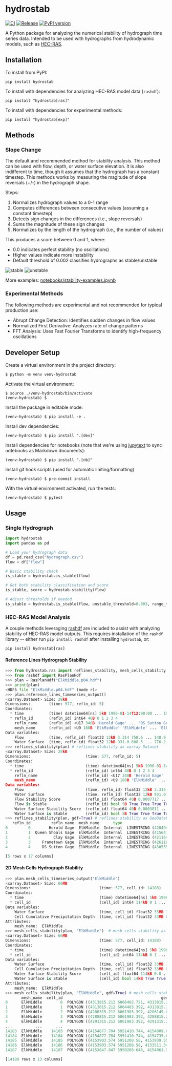 # hydrostab
[![CI](https://github.com/fema-ffrd/hydrostab/actions/workflows/ci.yml/badge.svg?branch=main)](https://github.com/fema-ffrd/hydrostab/actions/workflows/ci.yml)
[![Release](https://github.com/fema-ffrd/hydrostab/actions/workflows/release.yml/badge.svg)](https://github.com/fema-ffrd/hydrostab/actions/workflows/release.yml)
[![PyPI version](https://badge.fury.io/py/hydrostab.svg)](https://badge.fury.io/py/hydrostab)

A Python package for analyzing the numerical stability of hydrograph time series data.
Intended to be used with hydrographs from hydrodynamic models, such as
[HEC-RAS](https://www.hec.usace.army.mil/software/hec-ras/).

## Installation

To install from PyPI:
```
pip install hydrostab
```

To install with dependencies for analyzing HEC-RAS model data (`rashdf`):
```
pip install "hydrostab[ras]"
```

To install with dependencies for experimental methods:
```
pip install "hydrostab[exp]"
```

## Methods

### Slope Change
The default and recommended method for stability analysis. This method can be used with flow,
depth, or water surface elevation. It is also indifferent to time, though it assumes that the
hydrograph has a constant timestep. This methods works by measuring the magitude of
slope reversals (+/-) in the hydrograph shape.

Steps:
1. Normalizes hydrograph values to a 0-1 range
2. Computes differences between consecutive values (assuming a constant timestep)
3. Detects sign changes in the differences (i.e., slope reversals)
4. Sums the magnitude of these sign changes
5. Normalizes by the length of the hydrograph (i.e., the number of values)

This produces a score between 0 and 1, where:
- 0.0 indicates perfect stability (no oscillations)
- Higher values indicate more instability
- Default threshold of 0.002 classifies hydrographs as stable/unstable

![stable](https://raw.githubusercontent.com/fema-ffrd/hydrostab/main/docs/stable.png "Stable")
![unstable](https://raw.githubusercontent.com/fema-ffrd/hydrostab/main/docs/unstable.png "Unstable")

More examples: [notebooks/stability-examples.ipynb](notebooks/stability-examples.ipynb)

### Experimental Methods
The following methods are experimental and not recommended for typical production use:

- Abrupt Change Detection: Identifies sudden changes in flow values
- Normalized First Derivative: Analyzes rate of change patterns
- FFT Analysis: Uses Fast Fourier Transforms to identify high-frequency oscillations

## Developer Setup
Create a virtual environment in the project directory:
```
$ python -m venv venv-hydrostab
```

Activate the virtual environment:
```
$ source ./venv-hydrostab/bin/activate
(venv-hydrostab) $
```

Install the package in editable mode:
```
(venv-hydrostab) $ pip install -e .
```

Install dev dependencies:
```
(venv-hydrostab) $ pip install ".[dev]"
```

Install dependencies for notebooks (note that we're using 
[jupytext](https://jupytext.readthedocs.io/en/latest/) 
to sync notebooks as Markdown documents):
```
(venv-hydrostab) $ pip install ".[nb]"
```

Install git hook scripts (used for automatic liniting/formatting)
```
(venv-hydrostab) $ pre-commit install
```

With the virtual environment activated, run the tests:
```
(venv-hydrostab) $ pytest
```

## Usage
### Single Hydrograph
```python
import hydrostab
import pandas as pd

# Load your hydrograph data
df = pd.read_csv("hydrograph.csv")
flow = df["flow"]

# Basic stability check
is_stable = hydrostab.is_stable(flow)

# Get both stability classification and score
is_stable, score = hydrostab.stability(flow)

# Adjust thresholds if needed
is_stable = hydrostab.is_stable(flow, unstable_threshold=0.003, range_threshold=0.2)
```

### HEC-RAS Model Analysis
A couple methods leveraging [rashdf](https://github.com/fema-ffrd/rashdf) are included to assist with analyzing stability of HEC-RAS model outputs.
This requires installation of the `rashdf` library -- either run `pip install rashdf` after installing `hydrostab`, or:

```
pip install hydrostab[ras]
```

#### Reference Lines Hydrograph Stability
```python
>>> from hydrostab.ras import reflines_stability, mesh_cells_stability
>>> from rashdf import RasPlanHdf
>>> plan = RasPlanHdf("ElkMiddle.p04.hdf")
>>> print(plan)
<HDF5 file "ElkMiddle.p04.hdf" (mode r)>
>>> plan.reference_lines_timeseries_output()
<xarray.Dataset> Size: 28kB
Dimensions:        (time: 577, refln_id: 5)
Coordinates:
  * time           (time) datetime64[ns] 5kB 1996-01-14T12:00:00 ... 1996-02-...
  * refln_id       (refln_id) int64 40B 0 1 2 3 4
    refln_name     (refln_id) <U17 340B 'Herold Gage' ... 'DS Sutton Gage'
    mesh_name      (refln_id) <U9 180B 'ElkMiddle' 'ElkMiddle' ... 'ElkMiddle'
Data variables:
    Flow           (time, refln_id) float32 12kB 3.314 758.6 ... 148.9 137.2
    Water Surface  (time, refln_id) float32 12kB 931.0 608.5 ... 776.2 812.0
>>> reflines_stability(plan) # reflines stability as xarray Dataset
<xarray.Dataset> Size: 28kB
Dimensions:                        (time: 577, refln_id: 5)
Coordinates:
  * time                           (time) datetime64[ns] 5kB 1996-01-14T12:00...
  * refln_id                       (refln_id) int64 40B 0 1 2 3 4
    refln_name                     (refln_id) <U17 340B 'Herold Gage' ... 'DS...
    mesh_name                      (refln_id) <U9 180B 'ElkMiddle' ... 'ElkMi...
Data variables:
    Flow                           (time, refln_id) float32 12kB 3.314 ... 137.2
    Water Surface                  (time, refln_id) float32 12kB 931.0 ... 812.0
    Flow Stability Score           (refln_id) float64 40B 0.0007717 ... 0.0104
    Flow is Stable                 (refln_id) bool 5B True True True True False
    Water Surface Stability Score  (refln_id) float64 40B 0.0003811 ... 0.007469
    Water Surface is Stable        (refln_id) bool 5B True True True True False
>>> reflines_stability(plan, gdf=True) # reflines stability as GeoDataFrame
   refln_id         refln_name  mesh_name      type                                           geometry  ... water_surface_stability_score  water_surface_is_stable
0         0        Herold Gage  ElkMiddle  Internal  LINESTRING (4284949.51 6009708.559, 4284382.80...  ...                      0.000381                     True
1         1  Queen Shoals Gage  ElkMiddle  Internal  LINESTRING (4156474.299 5951074.402, 4155756.7...  ...                      0.000124                     True
2         2          Clay Gage  ElkMiddle  Internal  LINESTRING (4211649.866 5955409.88, 4211315.60...  ...                      0.000146                     True
3         3     Frametown Gage  ElkMiddle  Internal  LINESTRING (4261185.452 6013057.623, 4260451.4...  ...                      0.000064                     True
4         4     DS Sutton Gage  ElkMiddle  Internal  LINESTRING (4305558.092 6045936.846, 4305629.2...  ...                      0.007469                    False

[5 rows x 17 columns]
```

#### 2D Mesh Cells Hydrograph Stability
```python
>>> plan.mesh_cells_timeseries_output("ElkMiddle")
<xarray.Dataset> Size: 66MB
Dimensions:                              (time: 577, cell_id: 14188)
Coordinates:
  * time                                 (time) datetime64[ns] 5kB 1996-01-14...
  * cell_id                              (cell_id) int64 114kB 0 1 ... 14187
Data variables:
    Water Surface                        (time, cell_id) float32 33MB 1.092e+...
    Cell Cumulative Precipitation Depth  (time, cell_id) float32 33MB 0.0 ......
Attributes:
    mesh_name:  ElkMiddle
>>> mesh_cells_stability(plan, "ElkMiddle")  # mesh cells stability as xarray Dataset
<xarray.Dataset> Size: 66MB
Dimensions:                              (time: 577, cell_id: 14188)
Coordinates:
  * time                                 (time) datetime64[ns] 5kB 1996-01-14...
  * cell_id                              (cell_id) int64 114kB 0 1 ... 14187
Data variables:
    Water Surface                        (time, cell_id) float32 33MB 1.092e+...
    Cell Cumulative Precipitation Depth  (time, cell_id) float32 33MB 0.0 ......
    Water Surface Stability Score        (cell_id) float64 114kB 0.0 ... 5.65...
    Water Surface is Stable              (cell_id) bool 14kB True True ... True
Attributes:
    mesh_name:  ElkMiddle
>>> mesh_cells_stability(plan, "ElkMiddle", gdf=True) # mesh cells stability as GeoDataFrame
       mesh_name  cell_id                                           geometry  ... water_surface_stability_score  water_surface_is_stable
0      ElkMiddle        0  POLYGON ((4313815.212 6066402.721, 4313815.212...  ...                      0.000000                     True
1      ElkMiddle        1  POLYGON ((4313815.212 6064483.392, 4313815.212...  ...                      0.000000                     True
2      ElkMiddle        2  POLYGON ((4286315.212 6061983.392, 4286149.808...  ...                      0.000000                     True
3      ElkMiddle        3  POLYGON ((4288815.212 6061983.392, 4288815.212...  ...                      0.000000                     True
4      ElkMiddle        4  POLYGON ((4291315.212 6061983.392, 4291315.212...  ...                      0.000175                     True
...          ...      ...                                                ...  ...                           ...                      ...
14183  ElkMiddle    14183  POLYGON ((4154877.704 5951410.744, 4154809.092...  ...                      0.000106                     True
14184  ElkMiddle    14184  POLYGON ((4154877.704 5951410.744, 4154735.661...  ...                      0.000219                     True
14185  ElkMiddle    14185  POLYGON ((4153903.574 5951208.58, 4153939.554 ...  ...                      0.000133                     True
14186  ElkMiddle    14186  POLYGON ((4153903.574 5951208.58, 4153511.347 ...  ...                      0.000074                     True
14187  ElkMiddle    14187  POLYGON ((4153847.847 5950208.646, 4154061.979...  ...                      0.000057                     True

[14188 rows x 13 columns]
```
